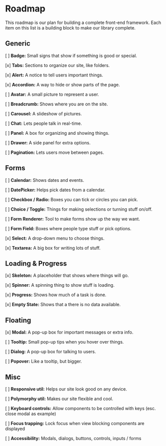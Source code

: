 # Roadmap

This roadmap is our plan for building a complete front-end framework. Each item on this list is  a building block to make our library complete.

## Generic 

[ ] **Badge:** Small signs that show if something is good or special.

[x] **Tabs:** Sections to organize our site, like folders.

[x] **Alert:** A notice to tell users important things.

[x] **Accordion:** A way to hide or show parts of the page.

[ ] **Avatar:** A small picture to represent a user.

[ ] **Breadcrumb:** Shows where you are on the site.

[ ] **Carousel:** A slideshow of pictures.

[ ] **Chat:** Lets people talk in real-time.

[ ] **Panel:** A box for organizing and showing things.

[ ] **Drawer:** A side panel for extra options.

[ ] **Pagination:** Lets users move between pages.

## Forms

[ ] **Calendar:** Shows dates and events.

[ ] **DatePicker:** Helps pick dates from a calendar.

[ ] **Checkbox / Radio:** Boxes you can tick or circles you can pick.

[ ] **Choice / Toggle:** Things for making selections or turning stuff on/off.

[ ] **Form Renderer:** Tool to make forms show up the way we want.

[ ] **Form Field:** Boxes where people type stuff or pick options.

[x] **Select:** A drop-down menu to choose things.

[x] **Textarea:** A big box for writing lots of stuff.

## Loading & Progress

[x] **Skeleton:** A placeholder that shows where things will go.

[x] **Spinner:** A spinning thing to show stuff is loading.

[x] **Progress:** Shows how much of a task is done.

[x] **Empty State:** Shows that a there is no data available.

## Floating 

[x] **Modal:** A pop-up box for important messages or extra info.

[ ] **Tooltip:** Small pop-up tips when you hover over things.

[ ] **Dialog:** A pop-up box for talking to users.

[ ] **Popover:** Like a tooltip, but bigger.

## Misc

[ ] **Responsive util:** Helps our site look good on any device.

[ ] **Polymorphy util:** Makes our site flexible and cool.

[ ] **Keyboard controls:** Allow components to be controlled with keys (esc. close modal as example)

[ ] **Focus trapping:** Lock focus when view blocking components are displayed

[ ] **Accessibility:** Modals, dialogs, buttons, controls, inputs / forms